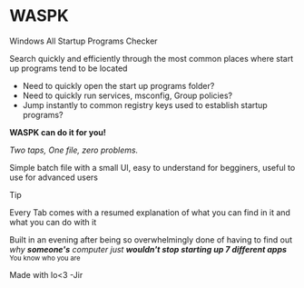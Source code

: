 # WASPK
Windows All Startup Programs Checker

Search quickly and efficiently through the most common places where start up programs tend to be located
- Need to quickly open the start up programs folder? 
- Need to quickly run services, msconfig, Group policies?
- Jump instantly to common registry keys used to establish startup programs?

**WASPK can do it for you!**

*Two taps, One file, zero problems.*

Simple batch file with a small UI, easy to understand for begginers, useful to use for advanced users

> [!TIP]
> Every Tab comes with a resumed explanation of what you can find in it and what you can do with it

Built in an evening after being so overwhelmingly done of having to find out *why **someone's** computer just **wouldn't stop starting up 7 different apps***
<sub>You know who you are</sub>

Made with lo<3
-Jir
